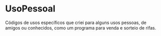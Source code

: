 # UsoPessoal
Códigos de usos específicos que criei para alguns usos pessoas, de amigos ou conhecidos, como um programa para venda e sorteio de rifas.

